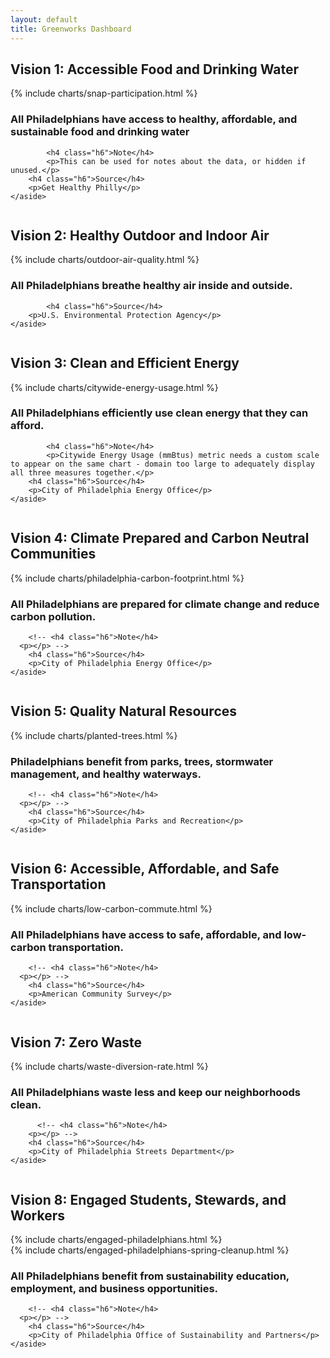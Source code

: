 ```yaml
---
layout: default
title: Greenworks Dashboard
---
```


<script>
Chart.scaleService.updateScaleDefaults('linear', {
	ticks: {
		callback: function (value) {
			return (+value).toLocaleString();
		}
	}
})

Chart.defaults.global.tooltips.callbacks.label = function (tooltipItem, data) {
	var datasetLabel = data.datasets[tooltipItem.datasetIndex].label || '';
	return datasetLabel + ': ' + (+tooltipItem.yLabel).toLocaleString();
}

</script>

<h2 class="ptl">Vision 1: Accessible Food and Drinking Water</h2>
<div class="row pbxl ptl">
  <div class="medium-16 column prxl">
    {% include charts/snap-participation.html %}
  </div>
  <div class="medium-8 column end">
    <aside class="related pll-mu">
      <h3 class="h4 pbxl">All Philadelphians have access to healthy, affordable, and sustainable food and drinking water</h3>

			<h4 class="h6">Note</h4>
			<p>This can be used for notes about the data, or hidden if unused.</p>
	  	<h4 class="h6">Source</h4>
	  	<p>Get Healthy Philly</p>
    </aside>
  </div>
</div>

<h2>Vision 2: Healthy Outdoor and Indoor Air</h2>
<div class="row pbxl ptl">
  <div class="medium-16 column prxl">
    {% include charts/outdoor-air-quality.html %}
  </div>
  <div class="medium-8 column end">
    <aside class="related pll-mu">
      <h3 class="h4 pbxl">All Philadelphians breathe healthy air inside and outside.</h3>
			<!-- <h4 class="h6">Note</h4>
	    <p></p> -->

			<h4 class="h6">Source</h4>
	  	<p>U.S. Environmental Protection Agency</p>
    </aside>
  </div>
</div>

<h2>Vision 3: Clean and Efficient Energy</h2>
<div class="row pbxl ptl">
  <div class="medium-16 column prxl">
    {% include charts/citywide-energy-usage.html %}
  </div>
  <div class="medium-8 column end">
    <aside class="related pll-mu">
      <!-- <h3 class="h4 pbxl">Vision</h3> -->
      <h3 class="h4 pbxl">All Philadelphians efficiently use clean energy that they can afford.</h3>

			<h4 class="h6">Note</h4>
			<p>Citywide Energy Usage (mmBtus) metric needs a custom scale to appear on the same chart - domain too large to adequately display all three measures together.</p>
	  	<h4 class="h6">Source</h4>
	  	<p>City of Philadelphia Energy Office</p>
    </aside>
  </div>
</div>

<h2>Vision 4: Climate Prepared and Carbon Neutral Communities</h2>
<div class="row pbxl ptl">
  <div class="medium-16 column prxl">
    {% include charts/philadelphia-carbon-footprint.html %}
  </div>
  <div class="medium-8 column end">
    <aside class="related pll-mu">
	  	<h3 class="h4 pbxl">All Philadelphians are prepared for climate change and reduce carbon pollution.</h3>

	  	<!-- <h4 class="h6">Note</h4>
      <p></p> -->
	  	<h4 class="h6">Source</h4>
	  	<p>City of Philadelphia Energy Office</p>
    </aside>
  </div>
</div>

<h2>Vision 5: Quality Natural Resources</h2>
<div class="row pbxl ptl">
  <div class="medium-16 column prxl">
    {% include charts/planted-trees.html %}
  </div>
  <div class="medium-8 column end">
    <aside class="related pll-mu">
	  	<h3 class="h4 pbxl">Philadelphians benefit from  parks, trees, stormwater management, and healthy waterways.</h3>

	  	<!-- <h4 class="h6">Note</h4>
      <p></p> -->
	  	<h4 class="h6">Source</h4>
	  	<p>City of Philadelphia Parks and Recreation</p>
    </aside>
  </div>
</div>

<h2>Vision 6: Accessible, Affordable, and Safe Transportation</h2>
<div class="row pbxl ptl">
  <div class="medium-16 column prxl">
    {% include charts/low-carbon-commute.html %}
  </div>
  <div class="medium-8 column end">
    <aside class="related pll-mu">
	  	<h3 class="h4 pbxl">All Philadelphians have access to safe, affordable, and low-carbon transportation.</h3>

	  	<!-- <h4 class="h6">Note</h4>
      <p></p> -->
	  	<h4 class="h6">Source</h4>
	  	<p>American Community Survey</p>
    </aside>
  </div>
</div>

<h2>Vision 7: Zero Waste</h2>
<div class="row pbxl ptl">
  <div class="medium-16 column prxl">
    {% include charts/waste-diversion-rate.html %}
  </div>
  <div class="medium-8 column end">
    <aside class="related pll-mu">
	  	<h3 class="h4 pbxl">All Philadelphians waste less and keep our neighborhoods clean.</h3>

		  <!-- <h4 class="h6">Note</h4>
	    <p></p> -->
	  	<h4 class="h6">Source</h4>
	  	<p>City of Philadelphia Streets Department</p>
    </aside>
  </div>
</div>

<h2>Vision 8: Engaged Students, Stewards, and Workers</h2>
<div class="row pbxl ptl">
  <div class="medium-16 column prxl">
    {% include charts/engaged-philadelphians.html %}
  </div>
	<div class="medium-16 column prxl">
		{% include charts/engaged-philadelphians-spring-cleanup.html %}
	</div>
  <div class="medium-8 column end">
    <aside class="related pll-mu">
	  	<h3 class="h4 pbxl">All Philadelphians benefit from sustainability education, employment, and business opportunities.</h3>

	  	<!-- <h4 class="h6">Note</h4>
      <p></p> -->
	  	<h4 class="h6">Source</h4>
	  	<p>City of Philadelphia Office of Sustainability and Partners</p>
    </aside>
  </div>
</div>
